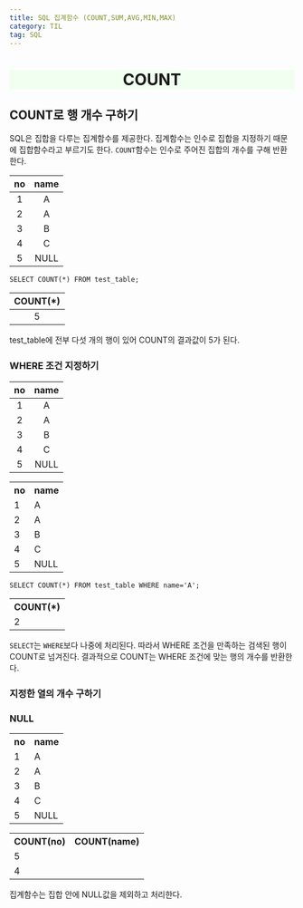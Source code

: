 ```yaml
---
title: SQL 집계함수 (COUNT,SUM,AVG,MIN,MAX)
category: TIL
tag: SQL
---
```


<div align=center style='background-color:honeydew'><h1>COUNT</h1></div>

## COUNT로 행 개수 구하기

SQL은 집합을 다루는 집계함수를 제공한다. 집계함수는 인수로 집합을 지정하기 때문에 집합함수라고 부르기도 한다. `COUNT`함수는 인수로 주어진 집합의 개수를 구해 반환한다.

|no|name|
|:--:|:--:|
|1|A|
|2|A|
|3|B|
|4|C|
|5|NULL|

```
SELECT COUNT(*) FROM test_table;
```

|COUNT(*)|
|:--:|
|5|

test_table에 전부 다섯 개의 행이 있어 COUNT의 결과값이 5가 된다.

### WHERE 조건 지정하기

|no|name|
|:--:|:--:|
|1|A|
|2|A|
|3|B|
|4|C|
|5|NULL|

<table>
	<th>no</th>
	<th>name</th>
	<tr>
	    <td>1</td>
	    <td>A</td>
	</tr>
	<tr>
	    <td>2</td>
	    <td>A</td>
	</tr>
    <tr>
	    <td>3</td>
	    <td>B</td>
	</tr>
    <tr>
	    <td>4</td>
	    <td>C</td>
	</tr>
    <tr>
	    <td>5</td>
	    <td>NULL</td>
	</tr>
</table>

```
SELECT COUNT(*) FROM test_table WHERE name='A';
```

<table>
    <th>COUNT(*)</th>
    <tr>
        <td>2</td>
    </tr>
</table>

`SELECT`는 `WHERE`보다 나중에 처리된다. 따라서 WHERE 조건을 만족하는 검색된 행이 COUNT로 넘겨진다. 결과적으로 COUNT는 WHERE 조건에 맞는 행의 개수를 반환한다.

### 지정한 열의 개수 구하기

### NULL

<table >
	<th>no</th>
	<th>name</th>
	<tr>
	    <td>1</td>
	    <td>A</td>
	</tr>
	<tr>
	    <td>2</td>
	    <td>A</td>
	</tr>
    <tr>
	    <td>3</td>
	    <td>B</td>
	</tr>
    <tr>
	    <td>4</td>
	    <td>C</td>
	</tr>
    <tr>
	    <td>5</td>
	    <td>NULL</td>
	</tr>
</table>

<table>
    <th>COUNT(no)</th>
    <th>COUNT(name)</th>
    <tr>
        <td>5</td>
    </tr>
    <tr>
        <td bordercolor='red'>4</td>
    </tr>
</table>

집계함수는 집합 안에 NULL값을 제외하고 처리한다. 